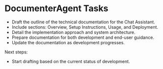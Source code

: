 # DocumenterAgent Tasks

- Draft the outline of the technical documentation for the Chat Assistant.
- Include sections: Overview, Setup Instructions, Usage, and Deployment.
- Detail the implementation approach and system architecture.
- Prepare documentation for both development and end-user guidance.
- Update the documentation as development progresses.

Next steps:
- Start drafting based on the current status of development.